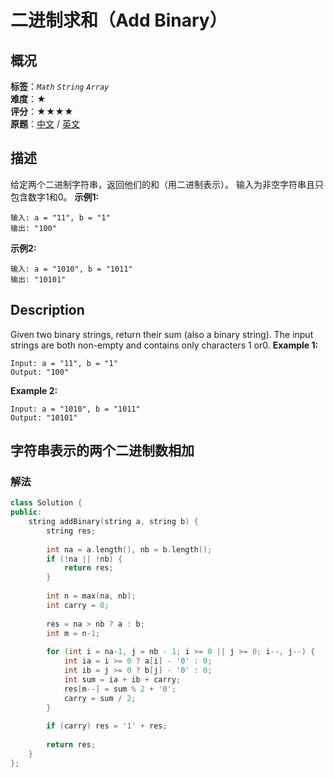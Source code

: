# 二进制求和（Add Binary）
## 概况
**标签**：*`Math`*  *`String`*  *`Array`*<br>
**难度**：★<br>
**评分**：★★★★<br>
**原题**：[中文](https://leetcode-cn.com/problems/add-binary) / [英文](https://leetcode.com/problems/add-binary)
## 描述
给定两个二进制字符串，返回他们的和（用二进制表示）。
输入为非空字符串且只包含数字1和0。
**示例1:**
```
输入: a = "11", b = "1"
输出: "100"
```
**示例2:**
```
输入: a = "1010", b = "1011"
输出: "10101"
```
## Description
Given two binary strings, return their sum (also a binary string).
The input strings are both non-empty and contains only characters 1 or0.
**Example 1:**
```
Input: a = "11", b = "1"
Output: "100"
```
**Example 2:**
```
Input: a = "1010", b = "1011"
Output: "10101"
```
## 字符串表示的两个二进制数相加
### 解法
```c++
class Solution {
public:
    string addBinary(string a, string b) {
        string res;
        
        int na = a.length(), nb = b.length();
        if (!na || !nb) {
            return res;
        }
        
        int n = max(na, nb);
        int carry = 0;
        
        res = na > nb ? a : b;
        int m = n-1;
        
        for (int i = na-1, j = nb - 1; i >= 0 || j >= 0; i--, j--) {
            int ia = i >= 0 ? a[i] - '0' : 0;
            int ib = j >= 0 ? b[j] - '0' : 0;
            int sum = ia + ib + carry;
            res[m--] = sum % 2 + '0';
            carry = sum / 2;
        }
        
        if (carry) res = '1' + res;
        
        return res;
    }
};
```